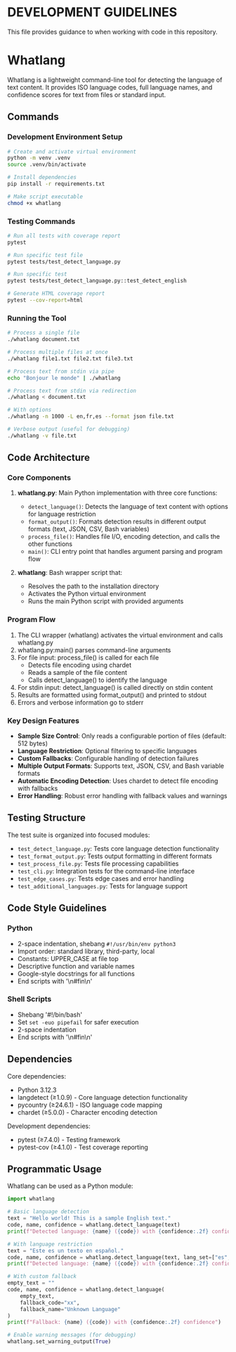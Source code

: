 # DEVELOPMENT GUIDELINES

This file provides guidance to when working with code in this repository.

# Whatlang

Whatlang is a lightweight command-line tool for detecting the language of text content. It provides ISO language codes, full language names, and confidence scores for text from files or standard input.

## Commands

### Development Environment Setup
```bash
# Create and activate virtual environment
python -m venv .venv
source .venv/bin/activate

# Install dependencies
pip install -r requirements.txt

# Make script executable
chmod +x whatlang
```

### Testing Commands
```bash
# Run all tests with coverage report
pytest

# Run specific test file
pytest tests/test_detect_language.py

# Run specific test
pytest tests/test_detect_language.py::test_detect_english

# Generate HTML coverage report
pytest --cov-report=html
```

### Running the Tool
```bash
# Process a single file
./whatlang document.txt

# Process multiple files at once
./whatlang file1.txt file2.txt file3.txt

# Process text from stdin via pipe
echo "Bonjour le monde" | ./whatlang

# Process text from stdin via redirection
./whatlang < document.txt

# With options
./whatlang -n 1000 -L en,fr,es --format json file.txt

# Verbose output (useful for debugging)
./whatlang -v file.txt
```

## Code Architecture

### Core Components

1. **whatlang.py**: Main Python implementation with three core functions:
   - `detect_language()`: Detects the language of text content with options for language restriction
   - `format_output()`: Formats detection results in different output formats (text, JSON, CSV, Bash variables)
   - `process_file()`: Handles file I/O, encoding detection, and calls the other functions
   - `main()`: CLI entry point that handles argument parsing and program flow

2. **whatlang**: Bash wrapper script that:
   - Resolves the path to the installation directory
   - Activates the Python virtual environment
   - Runs the main Python script with provided arguments

### Program Flow

1. The CLI wrapper (whatlang) activates the virtual environment and calls whatlang.py
2. whatlang.py:main() parses command-line arguments 
3. For file input: process_file() is called for each file
   - Detects file encoding using chardet
   - Reads a sample of the file content
   - Calls detect_language() to identify the language
4. For stdin input: detect_language() is called directly on stdin content
5. Results are formatted using format_output() and printed to stdout
6. Errors and verbose information go to stderr

### Key Design Features

- **Sample Size Control**: Only reads a configurable portion of files (default: 512 bytes)
- **Language Restriction**: Optional filtering to specific languages
- **Custom Fallbacks**: Configurable handling of detection failures
- **Multiple Output Formats**: Supports text, JSON, CSV, and Bash variable formats
- **Automatic Encoding Detection**: Uses chardet to detect file encoding with fallbacks
- **Error Handling**: Robust error handling with fallback values and warnings

## Testing Structure

The test suite is organized into focused modules:

- `test_detect_language.py`: Tests core language detection functionality
- `test_format_output.py`: Tests output formatting in different formats
- `test_process_file.py`: Tests file processing capabilities
- `test_cli.py`: Integration tests for the command-line interface
- `test_edge_cases.py`: Tests edge cases and error handling
- `test_additional_languages.py`: Tests for language support

## Code Style Guidelines

### Python
- 2-space indentation, shebang `#!/usr/bin/env python3`
- Import order: standard library, third-party, local
- Constants: UPPER_CASE at file top
- Descriptive function and variable names
- Google-style docstrings for all functions
- End scripts with '\n#fin\n'

### Shell Scripts
- Shebang '#!/bin/bash'
- Set `set -euo pipefail` for safer execution
- 2-space indentation
- End scripts with '\n#fin\n'

## Dependencies

Core dependencies:
- Python 3.12.3
- langdetect (≥1.0.9) - Core language detection functionality
- pycountry (≥24.6.1) - ISO language code mapping
- chardet (≥5.0.0) - Character encoding detection

Development dependencies:
- pytest (≥7.4.0) - Testing framework
- pytest-cov (≥4.1.0) - Test coverage reporting

## Programmatic Usage

Whatlang can be used as a Python module:

```python
import whatlang

# Basic language detection
text = "Hello world! This is a sample English text."
code, name, confidence = whatlang.detect_language(text)
print(f"Detected language: {name} ({code}) with {confidence:.2f} confidence")

# With language restriction
text = "Este es un texto en español."
code, name, confidence = whatlang.detect_language(text, lang_set=["es", "fr", "it"])
print(f"Detected language: {name} ({code}) with {confidence:.2f} confidence")

# With custom fallback
empty_text = ""
code, name, confidence = whatlang.detect_language(
    empty_text, 
    fallback_code="xx", 
    fallback_name="Unknown Language"
)
print(f"Fallback: {name} ({code}) with {confidence:.2f} confidence")

# Enable warning messages (for debugging)
whatlang.set_warning_output(True)
```

